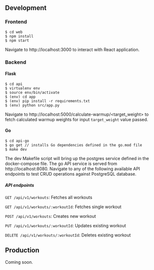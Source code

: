 ## Development
### Frontend

```
$ cd web
$ npm install
$ npm start
```

Navigate to http://localhost:3000 to interact with React application.

### Backend

#### Flask
```
$ cd api
$ virtualenv env
$ source env/bin/activate
$ (env) cd app
$ (env) pip install -r requirements.txt
$ (env) python src/app.py
```

Navigate to http://localhost:5000/calculate-warmup/<target_weight> to fetch calculated warmup weights for input `target_weight` value passed.

#### Go
```
$ cd api-go
$ go get // installs Go dependencies defined in the go.mod file
$ make dev 
```

The dev Makefile script will bring up the postgres service defined in the docker-compose file.
The go API service is served from http://localhost:8080. Navigate to any of the following available API endpoints to test CRUD operations against PostgreSQL database.

##### API endpoints

`GET /api/v1/workouts`: Fetches all workouts

`GET /api/v1/workouts/:workoutId`: Fetches single workout

`POST /api/v1/workouts`: Creates new workout

`PUT /api/v1/workouts/:workoutId`: Updates existing workout

`DELETE /api/v1/workouts/:workoutId`: Deletes existing workout

## Production

Coming soon.

